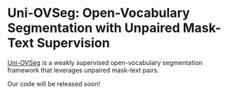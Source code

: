 # Uni-OVSeg: Open-Vocabulary Segmentation with Unpaired Mask-Text Supervision
[Uni-OVSeg](https://derrickwang005.github.io/Uni-OVSeg.pytorch/) is a weakly supervised open-vocabulary segmentation framework that leverages unpaired mask-text pairs.

Our code will be released soon!
